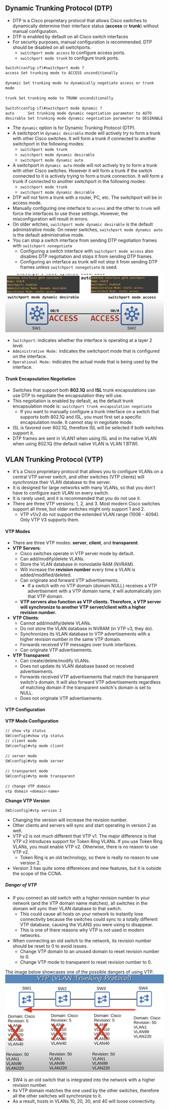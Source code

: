 ## Dynamic Trunking Protocol (DTP)
* DTP is a Cisco proprietary protocol that allows Cisco switches to dynamically determine their interface status (**access** or **trunk**) without manual configuration.
* DTP is enabled by default on all Cisco switch interfaces
* For security purposes, manual configuration is recommended. DTP should be disabled on all switchports.
	* `switchport mode access` to configure access ports.
	* `switchport mode trunk` to configure trunk ports.

```
Switch(config-if)#switchport mode ?
access Set trunking mode to ACCESS unconditionally

dynamic Set trunking mode to dynamically negotiate access or trunk mode

trunk Set trunking mode to TRUNK unconditionally

Switch(config-if)#switchport mode dynamic ?
auto      Set trunking mode dynamic negotiation parameter to AUTO
desirable Set trunking mode dynamic negotiation parameter to DESIRABLE
```
* The `dynamic` option is for Dynamic Trunking Protocol (DTP).
* A switchport in `dynamic desirable` mode will actively try to form a trunk with other Cisco switches. It will form a trunk if connected to another switchport in the following modes:
	* `switchport mode trunk`
	* `switchport mode dynamic desirable`
	* `switchport mode dynamic auto`
* A switchport in `dynamic auto` mode will not actively try to form a trunk with other Cisco switches. However it will form a trunk if the switch connected to it is actively trying to form a trunk connection. It will form a trunk if connected to another switchport in the following modes:
	* `switchport mode trunk`
	* `switchport mode dynamic desirable`
* DTP will not form a trunk with a router, PC, etc. The switchport will be in access mode.
* Manually configuring one interface to `access` and the other to `trunk` will force the interfaces to use those settings. However, the misconfiguration will result in errors.
* On older witches, `switchport mode dynamic desirable` is the default administrative mode. On newer switches, `switchport mode dynamic auto` is the default administrative mode.
* You can stop a switch interface from sending DTP negotiation frames with `switchport nonegotiate`
	* Configuring a switch interface with `switchport mode access` also disables DTP negotiation and stops it from sending DTP frames.
	* Configuring an interface as trunk will not stop it from sending DTP frames unless `switchport nonegotiate` is used.


![DTP dynamic desirable](./img/DTP-dynamic-desirable.png)
* `Switchport`: indicates whether the interface is operating at a layer 2 level.
* `Administrative Mode:` indicates the switchport mode that is configured on the interface.
* `Operational Mode:` indicates the actual mode that is being used by the interface.
#### Trunk Encapsulation Negotiation
* Switches that support both **802.1Q** and **ISL** trunk encapsulations can use DTP to negotiate the encapsulation they will use.
* This negotiation is enabled by default, as the default trunk encapsulation mode is: `switchport trunk encapsulation negotiate`
	* If you want to manually configure a trunk interface on a switch that supports both 802.1Q and ISL, you must first set a specific encapsulation mode. It cannot stay in negotiate mode.
* ISL is favored over 802.1Q, therefore ISL will be selected if both switches support it.
* DTP frames are sent in VLAN1 when using ISL and in the native VLAN when using 802.1Q (the default native VLAN is VLAN 1 BTW).
## VLAN Trunking Protocol (VTP)
* It's a Cisco proprietary protocol that allows you to configure VLANs on a central VTP server switch, and other switches (VTP clients) will synchronize their VLAN database to the server.
* It is designed for large networks with many VLANs, so that you don't have to configure each VLAN on every switch.
* It is rarely used, and it is recommended that you do not use it.
* There are three VTP versions: 1, 2, and 3. Most modern Cisco switches support all three, but older switches might only support 1 and 2.
	* VTP v1/v2 do not support the extended VLAN range (1006 - 4094). Only VTP V3 supports them.

#### VTP Modes
* There are three VTP modes: **server**, **client**, and **transparent**.
* **VTP Servers**:
	* Cisco switches operate in VTP server mode by default.
	* Can add/modify/delete VLANs.
	* Store the VLAN database in nonvolatile RAM (NVRAM).
	* Will increase the **revision number** every time a VLAN is added/modified/deleted.
	* Can originate and forward VTP advertisements.
		* If a switch with no VTP domain (domain NULL) receives a VTP advertisement with a VTP domain name, it will automatically join that VTP domain.
	* **VTP servers also function as VTP clients. Therefore, a VTP server will synchronize to another VTP server/client with a higher revision number.**
* **VTP Clients**:
	* Cannot add/modify/delete VLANs.
	* Do not store the VLAN database in NVRAM (in VTP v3, they do).
	* Synchronizes its VLAN database to VTP advertisements with a higher revision number in the same VTP domain.
	* Forwards received VTP messages over trunk interfaces.
	* Can originate VTP advertisements.
* **VTP Transparent**:
	* Can create/delete/modify VLANs.
	* Does not update its VLAN database based on received advertisements.
	* Forwards received VTP advertisements that match the transparent switch's domain. It will also forward VTP advertisements regardless of matching domain if the transparent switch's domain is set to NULL.
	* Does not originate VTP advertisements.
#### VTP Configuration

**VTP Mode Configuration**
```
// show vtp status
SW(config)#show vtp status
// client mode
SW(config)#vtp mode client

// server mode
SW(config)#vtp mode server

// transparent mode
SW(config)#vtp mode transparent

// change VTP domain
vtp domain <domain-name>

```

**Change VTP Version**
```
SW1(config)#vtp version 2
```
* Changing the version will increase the revision number.
* Other clients and servers will sync and start operating in version 2 as well.
* VTP v2 is not much different that VTP v1. The major difference is that VTP v2 introduces support for Token Ring VLANs. If you use Token Ring VLANs, you must enable VTP v2. Otherwise, there is no reason to use VTP v2.
	* Token Ring is an old technology, so there is really no reason to use version 2.
* Version 3 has quite some differences and new features, but it is outside the scope of the CCNA.
##### Danger of VTP
* If you connect an old switch with a higher revision number to your network (and the VTP domain name matches), all switches in the domain will sync their VLAN database to that switch.
	 * This could cause all hosts on your network to instantly lose connectivity because the switches could sync to a totally different VTP database, causing the VLANS you were using to disappear. 
	 * This is one of there reasons why VTP is not used in modern networks.
 * When connecting an old switch to the network, its revision number should be reset to 0 to avoid issues.
	 * Change VTP domain to an unused domain to reset revision number to 0.
	 * Change VTP mode to transparent to reset revision number to 0.

The image below showcases one of the possible dangers of using VTP.
![VTP problem](./img/vtp-problem.png)
* SW4 is an old switch that is integrated into the network with a higher revision number.
* Its VTP domain matches the one used by the other switches, therefore all the other switches will synchronize to it.
* As a result, hosts in VLANs 10, 20, 30, and 40 will loose connectivity.

